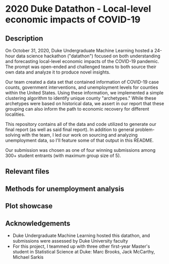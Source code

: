 # 2020 Duke Datathon - Local-level economic impacts of COVID-19

## Description

On October 31, 2020, Duke Undergraduate Machine Learning hosted a 24-hour data science hackathon ("datathon") focused on both understanding and forecasting local-level economic impacts of the COVID-19 pandemic. The prompt was open-ended and challenged teams to both source their own data and analyze it to produce novel insights.

Our team created a data set that contained information of COVID-19 case counts, government interventions, and unemployment levels for counties within the United States. Using these information, we implemented a simple clustering algorithm to identify unique county "archetypes." While these archetypes were based on historical data, we assert in our report that these grouping can also inform the path to economic recovery for different localities.

This repository contains all of the data and code utilized to generate our final report (as well as said final report). In addition to general problem-solving with the team, I led our work on sourcing and analyzing unemployment data, so I'll feature some of that output in this README.

Our submission was chosen as one of four winning submissions among 300+ student entrants (with maximum group size of 5).

## Relevant files


## Methods for unemployment analysis


## Plot showcase


## Acknowledgements

- Duke Undergraduate Machine Learning hosted this datathon, and submissions were assessed by Duke University faculty
- For this project, I teammed up with three other first-year Master's student in Statistical Science at Duke: Marc Brooks, Jack McCarthy, Michael Sarkis
